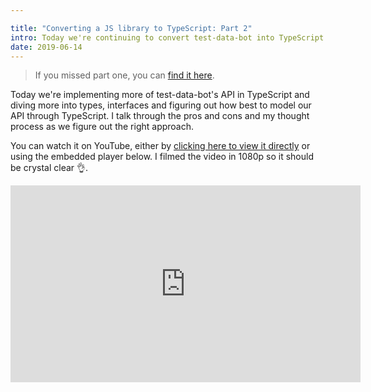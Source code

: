 ```yaml
---

title: "Converting a JS library to TypeScript: Part 2"
intro: Today we're continuing to convert test-data-bot into TypeScript.
date: 2019-06-14
---
```


> If you missed part one, you can
> [find it here](/typescript-videos-test-data-bot/).

Today we're implementing more of test-data-bot's API in TypeScript and diving
more into types, interfaces and figuring out how best to model our API through
TypeScript. I talk through the pros and cons and my thought process as we figure
out the right approach.

You can watch it on YouTube, either by
[clicking here to view it directly](https://youtu.be/Nqbik4MYqfw) or using the
embedded player below. I filmed the video in 1080p so it should be crystal clear
👌.

<iframe width="560" height="315" src="https://www.youtube.com/embed/Nqbik4MYqfw" frameborder="0" allow="accelerometer; autoplay; encrypted-media; gyroscope; picture-in-picture" allowfullscreen></iframe>
